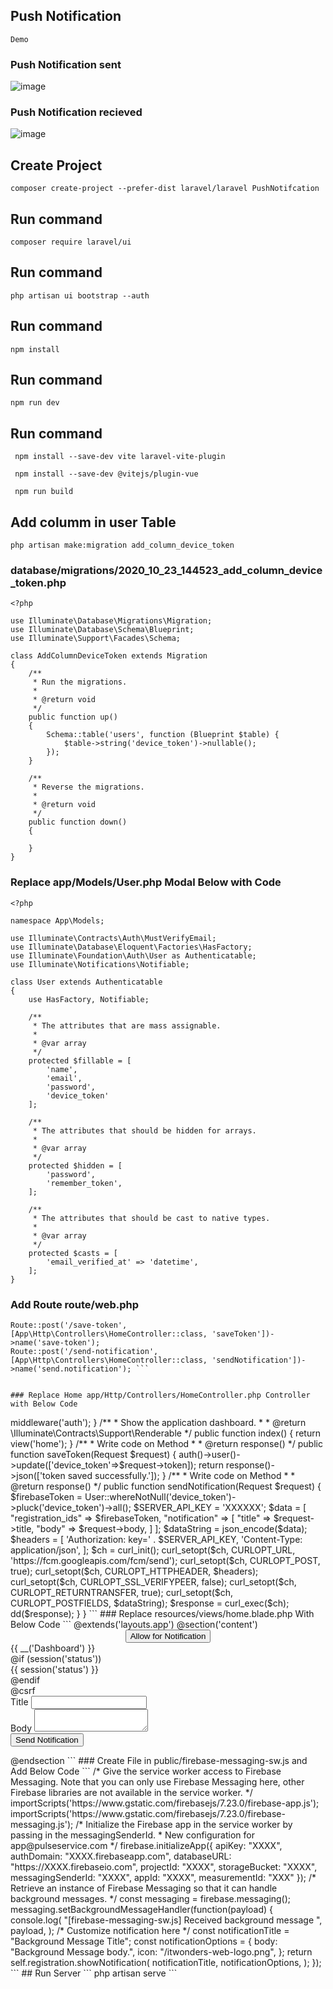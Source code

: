 ## Push Notification

``` Demo ```
### Push Notification sent
![image](https://github.com/sajjadlaghari/Push-Notifcation-Laravel/assets/68752819/cc6a5ca1-2982-472f-a832-b683dcadaa02)

### Push Notification recieved
![image](https://github.com/sajjadlaghari/Push-Notifcation-Laravel/assets/68752819/8a9b4670-40cf-464a-ac01-dccfd9824257)


## Create Project

``` composer create-project --prefer-dist laravel/laravel PushNotifcation ```

## Run command

``` composer require laravel/ui  ```



## Run command

``` php artisan ui bootstrap --auth   ```


## Run command

``` npm install ```


## Run command

``` npm run dev  ```

## Run command

```  npm install --save-dev vite laravel-vite-plugin ```

```  npm install --save-dev @vitejs/plugin-vue  ```

```  npm run build ```



## Add columm in user Table

``` php artisan make:migration add_column_device_token ```

### database/migrations/2020_10_23_144523_add_column_device_token.php

```
<?php
  
use Illuminate\Database\Migrations\Migration;
use Illuminate\Database\Schema\Blueprint;
use Illuminate\Support\Facades\Schema;
  
class AddColumnDeviceToken extends Migration
{
    /**
     * Run the migrations.
     *
     * @return void
     */
    public function up()
    {
        Schema::table('users', function (Blueprint $table) {
            $table->string('device_token')->nullable();
        });
    }
  
    /**
     * Reverse the migrations.
     *
     * @return void
     */
    public function down()
    {
           
    }
}

```

### Replace app/Models/User.php Modal Below with Code

```
<?php
  
namespace App\Models;
  
use Illuminate\Contracts\Auth\MustVerifyEmail;
use Illuminate\Database\Eloquent\Factories\HasFactory;
use Illuminate\Foundation\Auth\User as Authenticatable;
use Illuminate\Notifications\Notifiable;
  
class User extends Authenticatable
{
    use HasFactory, Notifiable;
  
    /**
     * The attributes that are mass assignable.
     *
     * @var array
     */
    protected $fillable = [
        'name',
        'email',
        'password',
        'device_token'
    ];
  
    /**
     * The attributes that should be hidden for arrays.
     *
     * @var array
     */
    protected $hidden = [
        'password',
        'remember_token',
    ];
  
    /**
     * The attributes that should be cast to native types.
     *
     * @var array
     */
    protected $casts = [
        'email_verified_at' => 'datetime',
    ];
}

```


### Add Route route/web.php

``` Route::get('/home', [App\Http\Controllers\HomeController::class, 'index'])->name('home');
Route::post('/save-token', [App\Http\Controllers\HomeController::class, 'saveToken'])->name('save-token');
Route::post('/send-notification', [App\Http\Controllers\HomeController::class, 'sendNotification'])->name('send.notification'); ```


### Replace Home app/Http/Controllers/HomeController.php Controller with Below Code

```
<?php
  
namespace App\Http\Controllers;
  
use Illuminate\Http\Request;
use App\Models\User;
  
class HomeController extends Controller
{
    /**
     * Create a new controller instance.
     *
     * @return void
     */
    public function __construct()
    {
        $this->middleware('auth');
    }
  
    /**
     * Show the application dashboard.
     *
     * @return \Illuminate\Contracts\Support\Renderable
     */
    public function index()
    {
        return view('home');
    }
  
    /** 
     * Write code on Method
     *
     * @return response()
     */
    public function saveToken(Request $request)
    {
        auth()->user()->update(['device_token'=>$request->token]);
        return response()->json(['token saved successfully.']);
    }
  
    /**
     * Write code on Method
     *
     * @return response()
     */
    public function sendNotification(Request $request)
    {
        $firebaseToken = User::whereNotNull('device_token')->pluck('device_token')->all();
          
        $SERVER_API_KEY = 'XXXXXX';
  
        $data = [
            "registration_ids" => $firebaseToken,
            "notification" => [
                "title" => $request->title,
                "body" => $request->body,  
            ]
        ];
        $dataString = json_encode($data);
    
        $headers = [
            'Authorization: key=' . $SERVER_API_KEY,
            'Content-Type: application/json',
        ];
    
        $ch = curl_init();
      
        curl_setopt($ch, CURLOPT_URL, 'https://fcm.googleapis.com/fcm/send');
        curl_setopt($ch, CURLOPT_POST, true);
        curl_setopt($ch, CURLOPT_HTTPHEADER, $headers);
        curl_setopt($ch, CURLOPT_SSL_VERIFYPEER, false);
        curl_setopt($ch, CURLOPT_RETURNTRANSFER, true);
        curl_setopt($ch, CURLOPT_POSTFIELDS, $dataString);
               
        $response = curl_exec($ch);
  
        dd($response);
    }
}

```



### Replace resources/views/home.blade.php With Below Code 


```

@extends('layouts.app')
   
@section('content')
<div class="container">
    <div class="row justify-content-center">
        <div class="col-md-8">
            <center>
                <button id="btn-nft-enable" onclick="initFirebaseMessagingRegistration()" class="btn btn-danger btn-xs btn-flat">Allow for Notification</button>
            </center>
            <div class="card">
                <div class="card-header">{{ __('Dashboard') }}</div>
  
                <div class="card-body">
                    @if (session('status'))
                        <div class="alert alert-success" role="alert">
                            {{ session('status') }}
                        </div>
                    @endif
  
                    <form action="{{ route('send.notification') }}" method="POST">
                        @csrf
                        <div class="form-group">
                            <label>Title</label>
                            <input type="text" class="form-control" name="title">
                        </div>
                        <div class="form-group">
                            <label>Body</label>
                            <textarea class="form-control" name="body"></textarea>
                          </div>
                        <button type="submit" class="btn btn-primary">Send Notification</button>
                    </form>
  
                </div>
            </div>
        </div>
    </div>
</div>
  
<script src="https://www.gstatic.com/firebasejs/7.23.0/firebase.js"></script>
<script>
  
    var firebaseConfig = {
        apiKey: "XXXX",
        authDomain: "XXXX.firebaseapp.com",
        databaseURL: "https://XXXX.firebaseio.com",
        projectId: "XXXX",
        storageBucket: "XXXX",
        messagingSenderId: "XXXX",
        appId: "XXXX",
        measurementId: "XXX"
    };
      
    firebase.initializeApp(firebaseConfig);
    const messaging = firebase.messaging();
  
    function initFirebaseMessagingRegistration() {
            messaging
            .requestPermission()
            .then(function () {
                return messaging.getToken()
            })
            .then(function(token) {
                console.log(token);
   
                $.ajaxSetup({
                    headers: {
                        'X-CSRF-TOKEN': $('meta[name="csrf-token"]').attr('content')
                    }
                });
  
                $.ajax({
                    url: '{{ route("save-token") }}',
                    type: 'POST',
                    data: {
                        token: token
                    },
                    dataType: 'JSON',
                    success: function (response) {
                        alert('Token saved successfully.');
                    },
                    error: function (err) {
                        console.log('User Chat Token Error'+ err);
                    },
                });
  
            }).catch(function (err) {
                console.log('User Chat Token Error'+ err);
            });
     }  
      
    messaging.onMessage(function(payload) {
        const noteTitle = payload.notification.title;
        const noteOptions = {
            body: payload.notification.body,
            icon: payload.notification.icon,
        };
        new Notification(noteTitle, noteOptions);
    });
   
</script>
@endsection

```


### Create File in public/firebase-messaging-sw.js and Add Below Code

``` 
/*
Give the service worker access to Firebase Messaging.
Note that you can only use Firebase Messaging here, other Firebase libraries are not available in the service worker.
*/
importScripts('https://www.gstatic.com/firebasejs/7.23.0/firebase-app.js');
importScripts('https://www.gstatic.com/firebasejs/7.23.0/firebase-messaging.js');
   
/*
Initialize the Firebase app in the service worker by passing in the messagingSenderId.
* New configuration for app@pulseservice.com
*/
firebase.initializeApp({
        apiKey: "XXXX",
        authDomain: "XXXX.firebaseapp.com",
        databaseURL: "https://XXXX.firebaseio.com",
        projectId: "XXXX",
        storageBucket: "XXXX",
        messagingSenderId: "XXXX",
        appId: "XXXX",
        measurementId: "XXX"
    });
  
/*
Retrieve an instance of Firebase Messaging so that it can handle background messages.
*/
const messaging = firebase.messaging();
messaging.setBackgroundMessageHandler(function(payload) {
    console.log(
        "[firebase-messaging-sw.js] Received background message ",
        payload,
    );
    /* Customize notification here */
    const notificationTitle = "Background Message Title";
    const notificationOptions = {
        body: "Background Message body.",
        icon: "/itwonders-web-logo.png",
    };
  
    return self.registration.showNotification(
        notificationTitle,
        notificationOptions,
    );
});

```


## Run Server

``` php artisan serve  ```


